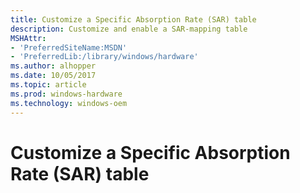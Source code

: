 ```yaml
---
title: Customize a Specific Absorption Rate (SAR) table
description: Customize and enable a SAR-mapping table
MSHAttr:
- 'PreferredSiteName:MSDN'
- 'PreferredLib:/library/windows/hardware'
ms.author: alhopper
ms.date: 10/05/2017
ms.topic: article
ms.prod: windows-hardware
ms.technology: windows-oem
---
```


# Customize a Specific Absorption Rate (SAR) table

